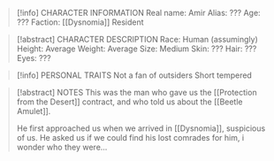 
> [!info] CHARACTER INFORMATION
> Real name: Amir
> Alias: ???
> Age: ???
> Faction: [[Dysnomia]] Resident
> 

> [!abstract] CHARACTER DESCRIPTION
> Race: Human (assumingly)
> Height: Average
> Weight: Average
> Size: Medium
> Skin: ???
> Hair: ???
> Eyes: ???

> [!info] PERSONAL TRAITS
> Not a fan of outsiders
> Short tempered

> [!abstract] NOTES
> This was the man who gave us the [[Protection from the Desert]] contract, and who told us about the [[Beetle Amulet]]. 
> 
> He first approached us when we arrived in [[Dysnomia]], suspicious of us. He asked us if we could find his lost comrades for him, i wonder who they were...
